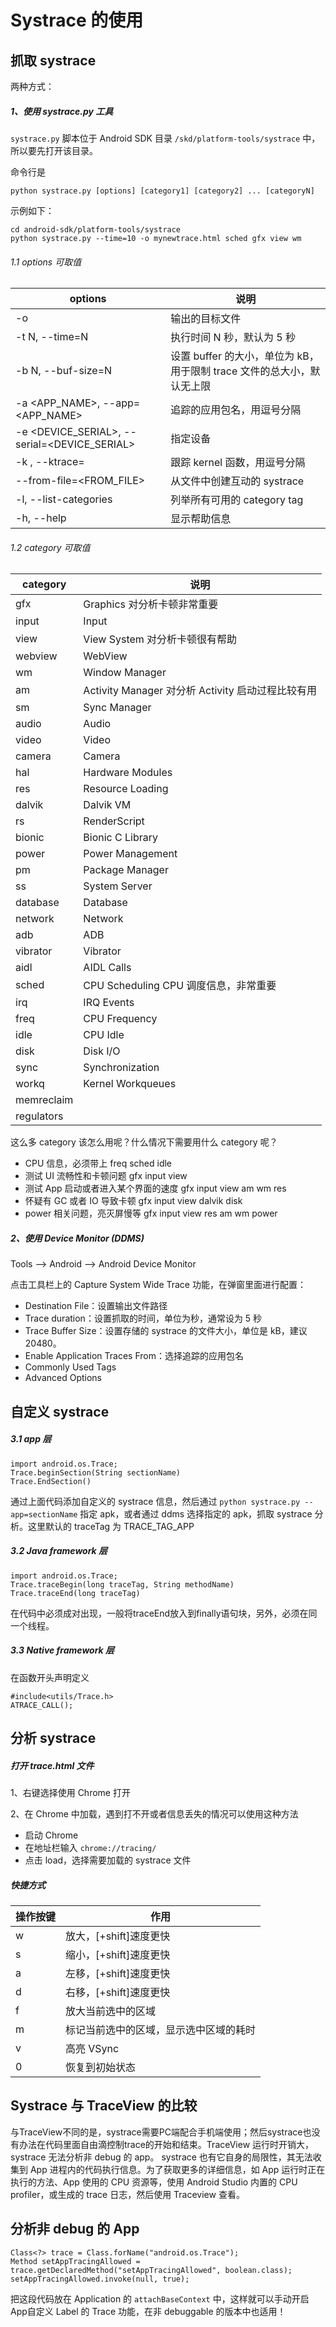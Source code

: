 # Systrace 的使用

## 抓取 systrace
两种方式：

##### 1、使用 systrace.py 工具
`systrace.py` 脚本位于 Android SDK 目录 `/skd/platform-tools/systrace` 中，所以要先打开该目录。

命令行是

	python systrace.py [options] [category1] [category2] ... [categoryN]

示例如下：

	cd android-sdk/platform-tools/systrace
	python systrace.py --time=10 -o mynewtrace.html sched gfx view wm

###### 1.1 options 可取值

|options    | 说明 |
|---------- | ------|
| -o <File> | 输出的目标文件 |
| -t N, --time=N | 执行时间 N 秒，默认为 5 秒 
| -b N, --buf-size=N | 设置 buffer 的大小，单位为 kB，用于限制 trace 文件的总大小，默认无上限
| -a <APP_NAME>, --app=<APP_NAME> | 追踪的应用包名，用逗号分隔
| -e <DEVICE_SERIAL>, --serial=<DEVICE_SERIAL> | 指定设备
| -k <KFUNCS>, --ktrace=<KFUNCS> | 跟踪 kernel 函数，用逗号分隔
| --from-file=<FROM_FILE> | 从文件中创建互动的 systrace
| -l, --list-categories | 列举所有可用的 category tag
| -h, --help | 显示帮助信息

###### 1.2 category 可取值

|category   | 说明 |
|---------- | ------|
| gfx 			| Graphics 对分析卡顿非常重要
| input			| Input
| view			| View System 对分析卡顿很有帮助
| webview		| WebView
| wm			| Window Manager
| am			| Activity Manager 对分析 Activity 启动过程比较有用
| sm			| Sync Manager
| audio			| Audio
| video			| Video
| camera		| Camera
| hal			| Hardware Modules			
| res			| Resource Loading
| dalvik		| Dalvik VM
| rs			| RenderScript
| bionic		| Bionic C Library
| power			| Power Management
| pm 			| Package Manager
| ss 			| System Server
| database		| Database
| network		| Network
| adb			| ADB
| vibrator		| Vibrator
| aidl			| AIDL Calls
| sched			| CPU Scheduling CPU 调度信息，非常重要
| irq			| IRQ Events
| freq			| CPU Frequency
| idle			| CPU Idle
| disk			| Disk I/O
| sync			| Synchronization
| workq			| Kernel Workqueues
| memreclaim
| regulators

这么多 category 该怎么用呢？什么情况下需要用什么 category 呢？
- CPU 信息，必须带上
		freq sched idle
- 测试 UI 流畅性和卡顿问题
		gfx input view
- 测试 App 启动或者进入某个界面的速度
		gfx input view am wm res
- 怀疑有 GC 或者 IO 导致卡顿
		gfx input view dalvik disk
- power 相关问题，亮灭屏慢等
		gfx input view res am wm power

##### 2、使用 Device Monitor (DDMS)

Tools ——> Android ——> Android Device Monitor

点击工具栏上的 Capture System Wide Trace 功能，在弹窗里面进行配置：

- Destination File：设置输出文件路径
- Trace duration：设置抓取的时间，单位为秒，通常设为 5 秒
- Trace Buffer Size：设置存储的 systrace 的文件大小，单位是 kB，建议 20480。
- Enable Application Traces From：选择追踪的应用包名
- Commonly Used Tags
- Advanced Options

## 自定义 systrace
##### 3.1 app 层

	import android.os.Trace;
	Trace.beginSection(String sectionName)
	Trace.EndSection()

通过上面代码添加自定义的 systrace 信息，然后通过 `python systrace.py --app=sectionName` 指定 apk，或者通过 ddms 选择指定的 apk，抓取 systrace 分析。这里默认的 traceTag 为 TRACE_TAG_APP

##### 3.2 Java framework 层

	import android.os.Trace;
	Trace.traceBegin(long traceTag, String methodName)
	Trace.traceEnd(long traceTag)

在代码中必须成对出现，一般将traceEnd放入到finally语句块，另外，必须在同一个线程。

##### 3.3 Native framework 层
在函数开头声明定义

	#include<utils/Trace.h>
	ATRACE_CALL();

## 分析 systrace

##### 打开 trace.html 文件

1、右键选择使用 Chrome 打开

2、在 Chrome 中加载，遇到打不开或者信息丢失的情况可以使用这种方法
- 启动 Chrome
- 在地址栏输入 `chrome://tracing/`
- 点击 load，选择需要加载的 systrace 文件

##### 快捷方式

| 操作按键 | 作用 |
|----------|------|
| w | 放大，[+shift]速度更快
| s | 缩小，[+shift]速度更快
| a | 左移，[+shift]速度更快
| d | 右移，[+shift]速度更快
| f | 放大当前选中的区域
| m | 标记当前选中的区域，显示选中区域的耗时
| v | 高亮 VSync
| 0 | 恢复到初始状态

## Systrace 与 TraceView 的比较

与TraceView不同的是，systrace需要PC端配合手机端使用；然后systrace也没有办法在代码里面自由滴控制trace的开始和结束。TraceView 运行时开销大，systrace 无法分析非 debug 的 app。
systrace 也有它自身的局限性，其无法收集到 App 进程内的代码执行信息。为了获取更多的详细信息，如 App 运行时正在执行的方法、App 使用的 CPU 资源等，使用 Android Studio 内置的 CPU profiler，或生成的 trace 日志，然后使用 Traceview 查看。





## 分析非 debug 的 App
	Class<?> trace = Class.forName("android.os.Trace");
	Method setAppTracingAllowed = trace.getDeclaredMethod("setAppTracingAllowed", boolean.class);
	setAppTracingAllowed.invoke(null, true);

把这段代码放在 Application 的 `attachBaseContext` 中，这样就可以手动开启App自定义 Label 的 Trace 功能，在非 debuggable 的版本中也适用！
